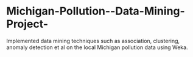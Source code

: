 # Michigan-Pollution--Data-Mining-Project-
Implemented data mining techniques such as association, clustering, anomaly detection et al on the local Michigan pollution data using Weka.
